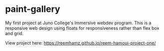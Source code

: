 # paint-gallery
My first project at Juno College's Immersive webdev program.
This is a responsive web design using floats for responsiveness rather than flex box and grid. 

View project here: 
https://reemhamz.github.io/reem-hamoui-project-one/
